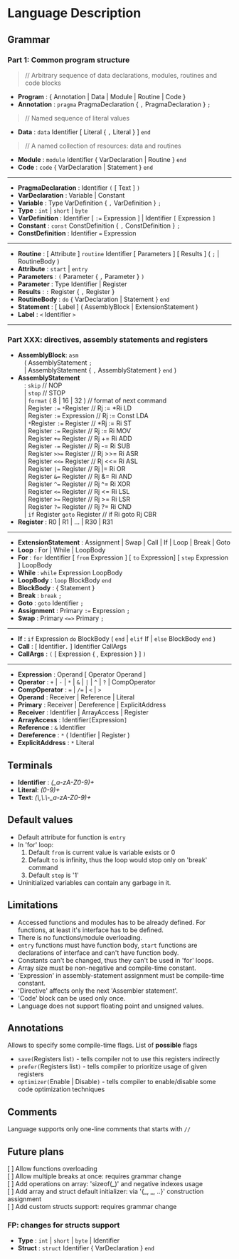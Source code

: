 # Language Description

## Grammar
### Part 1: Common program structure
>// Arbitrary sequence of data declarations, modules, routines and code blocks
* **Program** : { Annotation | Data | Module | Routine | Code }
* **Annotation** : `pragma` PragmaDeclaration { `,` PragmaDeclaration } `;`
>// Named sequence of literal values
* **Data** : `data` Identifier [ Literal { `,` Literal } ] `end`
>// A named collection of resources: data and routines
* **Module** : `module` Identifier { VarDeclaration | Routine } `end`
* **Code** : `code` { VarDeclaration | Statement } `end`

---

* **PragmaDeclaration** : Identifier `(` [ Text ] `)`
* **VarDeclaration** : Variable | Constant
* **Variable** : Type VarDefinition { `,` VarDefinition } `;`
* **Type** : `int` | `short` | `byte`
* **VarDefinition** : Identifier [ `:=` Expression ] | Identifier `[` Expression `]`
* **Constant** : `const` ConstDefinition { `,` ConstDefinition } `;`
* **ConstDefinition** : Identifier `=` Expression

---

* **Routine** : [ Attribute ] `routine` Identifier [ Parameters ] [ Results ] ( `;` | RoutineBody )
* **Attribute** : `start` | `entry`
* **Parameters** : `(` Parameter { `,` Parameter } `)`
* **Parameter** : Type Identifier | Register
* **Results** : `:` Register { `,` Register }
* **RoutineBody** : `do` { VarDeclaration | Statement } `end`
* **Statement** : [ Label ] ( AssemblyBlock | ExtensionStatement )
* **Label** : `<` Identifier `>`

---

### Part XXX: directives, assembly statements and registers
* **AssemblyBlock**: `asm`  
&emsp;( AssemblyStatement `;`  
&emsp;| AssemblyStatement { `,` AssemblyStatement } `end` )
* **AssemblyStatement**  
&emsp;: `skip` // NOP  
&emsp;| `stop` // STOP  
&emsp;| `format` ( 8 | 16 | 32 ) // format of next command  
&emsp;| Register `:=` `*`Register // Rj := \*Ri LD  
&emsp;| Register `:=` Expression // Rj := Const LDA  
&emsp;| `*`Register `:=` Register // \*Rj := Ri ST  
&emsp;| Register `:=` Register // Rj := Ri MOV  
&emsp;| Register `+=` Register // Rj += Ri ADD  
&emsp;| Register `-=` Register // Rj -= Ri SUB  
&emsp;| Register `>>=` Register // Rj >>= Ri ASR  
&emsp;| Register `<<=` Register // Rj <<= Ri ASL  
&emsp;| Register `|=` Register // Rj |= Ri OR  
&emsp;| Register `&=` Register // Rj &= Ri AND  
&emsp;| Register `^=` Register // Rj ^= Ri XOR  
&emsp;| Register `<=` Register // Rj <= Ri LSL  
&emsp;| Register `>=` Register // Rj >= Ri LSR  
&emsp;| Register `?=` Register // Rj ?= Ri CND  
&emsp;| `if` Register `goto` Register // if Ri goto Rj CBR
* **Register** : R0 | R1 | ... | R30 | R31

---

* **ExtensionStatement** : Assignment | Swap | Call | If | Loop | Break | Goto
* **Loop** : For | While | LoopBody
* **For** : `for` Identifier [ `from` Expression ] [ `to` Expression] [ `step` Expression ] LoopBody
* **While** : `while` Expression LoopBody
* **LoopBody** : `loop` BlockBody `end`
* **BlockBody** : { Statement }
* **Break** : `break` `;`
* **Goto** : `goto` Identifier `;`
* **Assignment** : Primary `:=` Expression `;`
* **Swap** : Primary `<=>` Primary `;`

---

* **If** : `if` Expression `do` BlockBody ( `end` | `elif` If | `else` BlockBody `end` )
* **Call** : [ Identifier`.` ] Identifier CallArgs
* **CallArgs** : `(` [ Expression { , Expression } ] `)`

---

* **Expression** : Operand [ Operator Operand ]
* **Operator** : `+` | `-` | `*` | `&` | `|` | `^` | `?` | CompOperator
* **CompOperator** : `=` | `/=` | `<` | `>`
* **Operand** : Receiver | Reference | Literal
* **Primary** : Receiver | Dereference | ExplicitAddress
* **Receiver** : Identifier | ArrayAccess | Register
* **ArrayAccess** : Identifier`[`Expression`]`
* **Reference** : `&` Identifier
* **Dereference** : `*` ( Identifier | Register )
* **ExplicitAddress** : `*` Literal

## Terminals

* **Identifier** : *(_a-zA-Z0-9)+*
* **Literal**: *(0-9)+*
* **Text**: *(\\,\\.\\-_a-zA-Z0-9)+*

## Default values

* Default attribute for function is `entry`
* In 'for' loop:
    1. Default `from` is current value is variable exists or 0
    2. Default `to` is infinity, thus the loop would stop only on 'break' command
    3. Default `step` is '1'
* Uninitialized variables can contain any garbage in it.

## Limitations

* Accessed functions and modules has to be already defined. For functions, at least it's interface has to be defined.  
* There is no functions\module overloading.
* `entry` functions must have function body, `start` functions are declarations of interface and can't have function body.
* Constants can't be changed, thus they can't be used in 'for' loops.
* Array size must be non-negative and compile-time constant.
* 'Expression' in assembly-statement assignment must be compile-time constant.
* 'Directive' affects only the next 'Assembler statement'.
* 'Code' block can be used only once.
* Language does not support floating point and unsigned values.

## Annotations

Allows to specify some compile-time flags.  List of **possible** flags
* `save(`Registers list`)` - tells compiler not to use this registers indirectly
* `prefer(`Registers list`)` - tells compiler to prioritize usage of given registers
* `optimizer(`Enable | Disable`)` - tells compiler to enable/disable some code optimization techniques

## Comments

Language supports only one-line comments that starts with `//`

## Future plans

[ ] Allow functions overloading  
[ ] Allow multiple breaks at once: requires grammar change  
[ ] Add operations on array: 'sizeof(\_)' and negative indexes usage  
[ ] Add array and struct default initializer: via '{\_, \_, ..}' construction assignment  
[ ] Add custom structs support: requires grammar change   

### FP: changes for structs support

* **Type** : `int` | `short` | `byte` | Identifier
* **Struct** : `struct` Identifier { VarDeclaration } `end`
